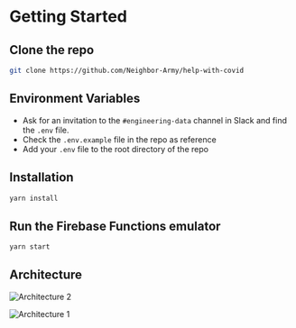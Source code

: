 # Getting Started

## Clone the repo

```bash
git clone https://github.com/Neighbor-Army/help-with-covid
```

## Environment Variables

-   Ask for an invitation to the `#engineering-data` channel in Slack and find the `.env` file.
-   Check the `.env.example` file in the repo as reference
-   Add your `.env` file to the root directory of the repo

## Installation

```bash
yarn install
```

## Run the Firebase Functions emulator

```bash
yarn start
```

## Architecture

![Architecture 2](https://raw.githubusercontent.com/neighbor-army/help-with-covid/develop/docs/images/architecture-2.png)

![Architecture 1](https://raw.githubusercontent.com/neighbor-army/help-with-covid/develop/docs/images/architecture-1.png)
